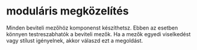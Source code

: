 # moduláris megközelítés

Minden beviteli mezőhöz komponenst készíthetsz. Ebben az esetben könnyen testreszabhatók a beviteli mezők. Ha a mezők egyedi viselkedést vagy stílust 
igényelnek, akkor válaszd ezt a megoldást.